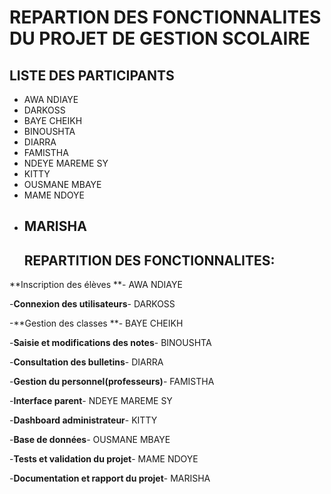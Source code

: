# REPARTION DES FONCTIONNALITES DU PROJET DE GESTION SCOLAIRE

## LISTE DES PARTICIPANTS
- AWA NDIAYE
- DARKOSS
- BAYE CHEIKH
- BINOUSHTA
- DIARRA
- FAMISTHA
- NDEYE MAREME SY
- KITTY
- OUSMANE MBAYE
- MAME NDOYE
- MARISHA
  ---
  ## REPARTITION DES FONCTIONNALITES:
**Inscription des élèves **- AWA NDIAYE
 
  -**Connexion des utilisateurs**- DARKOSS
 
  -**Gestion des classes **- BAYE CHEIKH
 
  -**Saisie et modifications des notes**- BINOUSHTA
 
  -**Consultation des bulletins**- DIARRA
  
  -**Gestion du personnel(professeurs)**- FAMISTHA
 
  -**Interface parent**- NDEYE MAREME SY
 
  -**Dashboard administrateur**- KITTY
 
  -**Base de données**- OUSMANE MBAYE
 
  -**Tests et validation du projet**- MAME NDOYE
 
  -**Documentation et rapport du projet**- MARISHA
  
